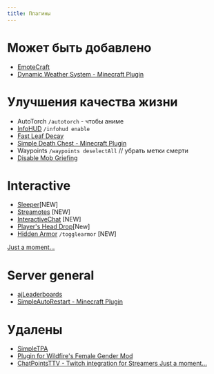 ```yaml
---
title: Плагины
---
```

# Может быть добавлено
- [EmoteCraft](https://modrinth.com/plugin/emotecraft)
- [Dynamic Weather System - Minecraft Plugin](https://modrinth.com/plugin/dynamic-weather-system)

# Улучшения качества жизни
- AutoTorch
	`/autotorch` - чтобы аниме
- [InfoHUD](https://modrinth.com/plugin/info-hud) `/infohud enable`
- [Fast Leaf Decay](https://modrinth.com/plugin/fast-leaf-decay/versions)
- [Simple Death Chest - Minecraft Plugin](https://modrinth.com/plugin/simpledeathchest)
- Waypoints `/waypoints deselectAll` // убрать метки смерти
- [Disable Mob Griefing](https://modrinth.com/plugin/disable-mob-griefing)
# Interactive 
- [Sleeper](https://modrinth.com/plugin/sleeper/versions)[NEW]
- [Streamotes](https://modrinth.com/plugin/streamotes/versions) [NEW]
- [InteractiveChat](https://modrinth.com/plugin/interactivechat/versions) [NEW]
- [Player's Head Drop](https://modrinth.com/plugin/head-drop/versions)[New]
- [Hidden Armor](https://modrinth.com/plugin/hidden-armor) `/togglearmor` [NEW]

[Just a moment...](https://www.spigotmc.org/resources/gsit-modern-sit-seat-and-chair-lay-and-crawl-plugin-1-16-1-21-4.62325/)
# Server general
- [ajLeaderboards](https://modrinth.com/plugin/ajleaderboards/versions)
- [SimpleAutoRestart - Minecraft Plugin](https://modrinth.com/plugin/simpleautorestart)

# Удалены
- [SimpleTPA ](https://modrinth.com/plugin/simpletpaplugin)
- [Plugin for Wildfire's Female Gender Mod ](https://modrinth.com/plugin/female-gender-spigot/versions)
- [ChatPointsTTV - Twitch integration for Streamers ](https://modrinth.com/plugin/chatpointsttv)
[Just a moment...](https://www.spigotmc.org/resources/dynamic-difficulty.92025/)